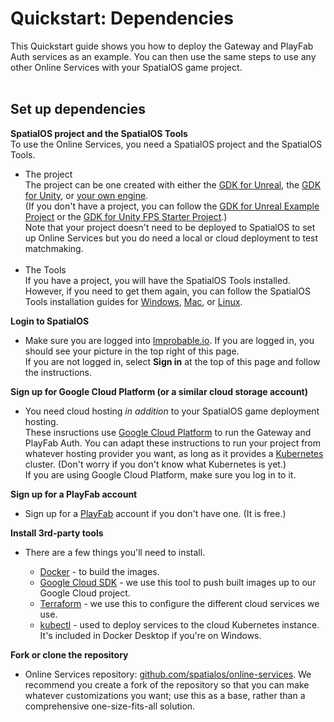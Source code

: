 # Quickstart: Dependencies

This Quickstart guide shows you how to deploy the Gateway and PlayFab Auth services as an example. You can then use the same steps to use any other Online Services with your SpatialOS game project.
</br>
</br>
## Set up dependencies

**SpatialOS project and the SpatialOS Tools**</br>
To use the Online Services, you need a SpatialOS project and the SpatialOS Tools.

* The project</br>
The project can be one created with either the [GDK for Unreal](https://docs.imrobable.io/unreal), the [GDK for Unity](https://docs.imrobable.io/unity), or [your own engine](https://docs.improbable.io/reference/latest/shared/byoe/introduction).</br>
(If you don't have a project, you can follow the [GDK for Unreal Example Project](https://docs.improbable.io/unreal/latest/content/get-started/dependencies) or the [GDK for Unity FPS Starter Project](https://docs.improbable.io/unity/latest/projects/fps/get-started/get-started).)</br>
Note that your project doesn't need to be deployed to SpatialOS to set up Online Services but you do need a local or cloud deployment to test matchmaking.</br></br>
* The Tools </br>
If you have a project, you will have the SpatialOS Tools installed. However, if you need to get them again, you can follow the SpatialOS Tools installation guides for [Windows](https://docs.improbable.io/reference/latest//shared/setup/win), [Mac](https://docs.improbable.io/reference/latest/shared/setup/mac), or [Linux](https://docs.improbable.io/reference/latest/shared/setup/linux).

**Login to SpatialOS**</br>

* Make sure you are logged into [Improbable.io](https://improbable.io/). If you are logged in, you should see your picture in the top right of this page. </br>If you are not logged in, select **Sign in** at the top of this page and follow the instructions.</br>    

**Sign up for Google Cloud Platform (or a similar cloud storage account)**</br>

* You need cloud hosting _in addition_ to your SpatialOS game deployment hosting.</br>
These insructions use [Google Cloud Platform](https://console.cloud.google.com/getting-started) to run the Gateway and PlayFab Auth. You can adapt these instructions to run your project from whatever hosting provider you want, as long as it provides a [Kubernetes](https://kubernetes.io/) cluster. (Don't worry if you don't know what Kubernetes is yet.)</br>
If you are using Google Cloud Platform, make sure you log in to it.

**Sign up for a PlayFab account**</br>

* Sign up for a [PlayFab](https://playfab.com/) account if you don't have one. (It is free.)

**Install 3rd-party tools**</br>

* There are a few things you'll need to install.

    - [Docker](https://docs.docker.com/install/) - to build the images.
    - [Google Cloud SDK](https://cloud.google.com/sdk/) - we use this tool to push built images up to our Google Cloud project.
    - [Terraform](https://www.terraform.io/) - we use this to configure the different cloud services we use.
    - [kubectl](https://kubernetes.io/docs/tasks/tools/install-kubectl/) - used to deploy services to the cloud Kubernetes instance. It's included in Docker Desktop if you're on Windows.

**Fork or clone the repository**</br>

* Online Services repository: [github.com/spatialos/online-services](http://github.com/spatialos/online-services).
We recommend you create a fork of the repository so that you can make whatever customizations you want; use this as a base, rather than a comprehensive one-size-fits-all solution.
